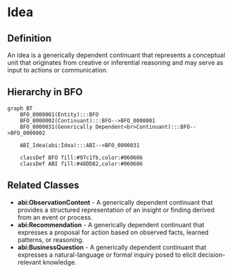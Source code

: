 # Idea

## Definition
An idea is a generically dependent continuant that represents a conceptual unit that originates from creative or inferential reasoning and may serve as input to actions or communication.

## Hierarchy in BFO
```mermaid
graph BT
    BFO_0000001(Entity):::BFO
    BFO_0000002(Continuant):::BFO-->BFO_0000001
    BFO_0000031(Generically Dependent<br>Continuant):::BFO-->BFO_0000002
    
    ABI_Idea(abi:Idea):::ABI-->BFO_0000031
    
    classDef BFO fill:#97c1fb,color:#060606
    classDef ABI fill:#48DD82,color:#060606
```

## Related Classes
- **abi:ObservationContent** - A generically dependent continuant that provides a structured representation of an insight or finding derived from an event or process.
- **abi:Recommendation** - A generically dependent continuant that expresses a proposal for action based on observed facts, learned patterns, or reasoning.
- **abi:BusinessQuestion** - A generically dependent continuant that expresses a natural-language or formal inquiry posed to elicit decision-relevant knowledge. 